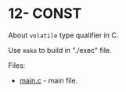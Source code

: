 # 12- CONST

About `volatile` type qualifier in C.

Use `make` to build in "./exec" file.

Files:
* [main.c](src/main.c) - main file.
